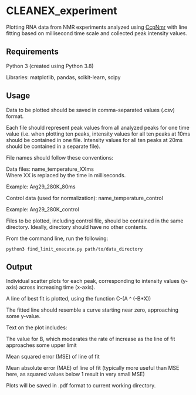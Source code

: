 # CLEANEX_experiment
Plotting RNA data from NMR experiments analyzed using [CcpNmr](www.ccpn.ac.uk) with line fitting based on millisecond time scale and collected peak 
intensity values.

## Requirements
Python 3 (created using Python 3.8)

Libraries: matplotlib, pandas, scikit-learn, scipy

## Usage
Data to be plotted should be saved in comma-separated values (.csv) format.

Each file should represent peak values from all analyzed peaks for one time value (i.e. when plotting ten peaks, intensity values for all ten peaks
at 10ms should be contained in one file. Intensity values for all ten peaks at 20ms should be contained in a separate file).

File names should follow these conventions:

Data files:
name_temperature_XXms  
Where XX is replaced by the time in milliseconds.

Example: Arg29_280K_80ms

Control data (used for normalization):
name_temperature_control

Example: Arg29_280K_control

Files to be plotted, including control file, should be contained in the same directory. Ideally, directory should have no other contents.

From the command line, run the following:

`python3 find_limit_execute.py path/to/data_directory`

## Output
Individual scatter plots for each peak, corresponding to intensity values (y-axis) across increasing time (x-axis).

A line of best fit is plotted, using the function C-(A ^ (-B*X))

The fitted line should resemble a curve starting near zero, approaching some y-value.

Text on the plot includes:

The value for B, which moderates the rate of increase as the line of fit approaches some upper limit

Mean squared error (MSE) of line of fit

Mean absolute error (MAE) of line of fit (typically more useful than MSE here, as squared values below 1 result in very small MSE)

Plots will be saved in .pdf format to current working directory.
